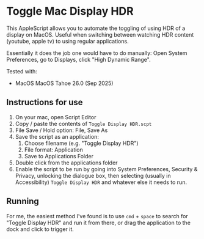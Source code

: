 # Toggle Mac Display HDR

This AppleScript allows you to automate the toggling of using HDR of a display on MacOS. Useful when switching between watching HDR content (youtube, apple tv) to using regular applications.

Essentially it does the job one would have to do manually: Open System Preferences, go to Displays, click "High Dynamic Range".

Tested with: 
* MacOS MacOS Tahoe 26.0 (Sep 2025)

## Instructions for use

1. On your mac, open Script Editor
2. Copy / paste the contents of `Toggle Display HDR.scpt`
3. File Save / Hold option: File, Save As
4. Save the script as an application:
   1. Choose filename (e.g. "Toggle Display HDR")
   2. File format: Application
   3. Save to Applications Folder
5. Double click from the applications folder
6. Enable the script to be run by going into System Preferences, Security & Privacy, unlocking the dialogue box, then selecting (usually in Accessibility) `Toggle Display HDR` and whatever else it needs to run.

## Running

For me, the easiest method I've found is to use `cmd` + `space` to search for "Toggle Display HDR" and run it from there, or drag the application to the dock and click to trigger it.
